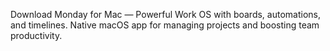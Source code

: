 Download Monday for Mac — Powerful Work OS with boards, automations, and timelines. Native macOS app for managing projects and boosting team productivity.

